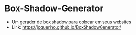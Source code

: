 # Box-Shadow-Generator
- Um gerador de box shadow para colocar em seus websites
- Link: https://jcquerino.github.io/BoxShadowGenerator/
